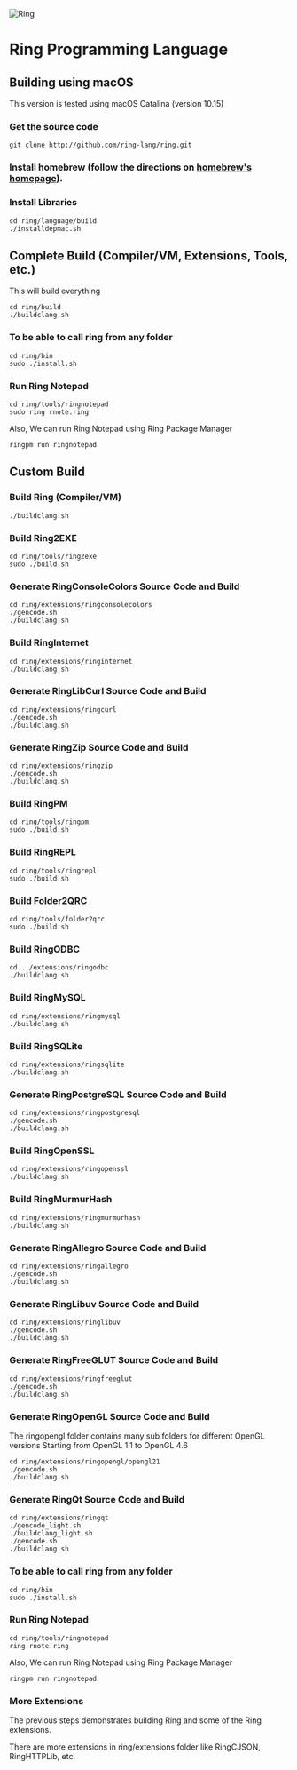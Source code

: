 ![Ring](https://raw.githubusercontent.com/ring-lang/ring/master/marketing/graphics/thering.jpg)

# Ring Programming Language

## Building using macOS

This version is tested using macOS Catalina (version 10.15)

### Get the source code

	git clone http://github.com/ring-lang/ring.git
	
### Install homebrew (follow the directions on [homebrew's homepage](http://brew.sh/)).
	
### Install Libraries 
	
	cd ring/language/build
	./installdepmac.sh 

## Complete Build (Compiler/VM, Extensions, Tools, etc.)

This will build everything

	cd ring/build
	./buildclang.sh

### To be able to call ring from any folder 
	cd ring/bin
	sudo ./install.sh
	
### Run Ring Notepad
	
	cd ring/tools/ringnotepad
	sudo ring rnote.ring

Also, We can run Ring Notepad using Ring Package Manager

	ringpm run ringnotepad

## Custom Build
	
### Build Ring (Compiler/VM)
	
	./buildclang.sh

### Build Ring2EXE 

	cd ring/tools/ring2exe
	sudo ./build.sh	

### Generate RingConsoleColors Source Code and Build 
	
	cd ring/extensions/ringconsolecolors
	./gencode.sh
	./buildclang.sh

### Build RingInternet
	
	cd ring/extensions/ringinternet
	./buildclang.sh

### Generate RingLibCurl Source Code and Build 
	
	cd ring/extensions/ringcurl
	./gencode.sh
	./buildclang.sh

### Generate RingZip Source Code and Build 
	
	cd ring/extensions/ringzip
	./gencode.sh
	./buildclang.sh

### Build RingPM

	cd ring/tools/ringpm
	sudo ./build.sh	

### Build RingREPL

	cd ring/tools/ringrepl
	sudo ./build.sh	

### Build Folder2QRC

	cd ring/tools/folder2qrc
	sudo ./build.sh	

### Build RingODBC
	
	cd ../extensions/ringodbc
	./buildclang.sh

### Build RingMySQL
	
	cd ring/extensions/ringmysql
	./buildclang.sh

### Build RingSQLite
	
	cd ring/extensions/ringsqlite
	./buildclang.sh

### Generate RingPostgreSQL Source Code and Build 
	
	cd ring/extensions/ringpostgresql
	./gencode.sh
	./buildclang.sh

### Build RingOpenSSL
	
	cd ring/extensions/ringopenssl
	./buildclang.sh

### Build RingMurmurHash
	
	cd ring/extensions/ringmurmurhash
	./buildclang.sh
	
### Generate RingAllegro Source Code and Build 
	
	cd ring/extensions/ringallegro
	./gencode.sh
	./buildclang.sh

### Generate RingLibuv Source Code and Build 
	
	cd ring/extensions/ringlibuv
	./gencode.sh
	./buildclang.sh

### Generate RingFreeGLUT Source Code and Build 
	
	cd ring/extensions/ringfreeglut
	./gencode.sh
	./buildclang.sh

### Generate RingOpenGL Source Code and Build 

The ringopengl folder contains many sub folders for different OpenGL versions
Starting from OpenGL 1.1 to OpenGL 4.6
	
	cd ring/extensions/ringopengl/opengl21
	./gencode.sh
	./buildclang.sh
	
### Generate RingQt Source Code and Build
	
	cd ring/extensions/ringqt
	./gencode_light.sh
	./buildclang_light.sh
	./gencode.sh
	./buildclang.sh

### To be able to call ring from any folder 
	cd ring/bin
	sudo ./install.sh
	
### Run Ring Notepad
	
	cd ring/tools/ringnotepad
	ring rnote.ring

Also, We can run Ring Notepad using Ring Package Manager

	ringpm run ringnotepad

### More Extensions

The previous steps demonstrates building Ring and some of the Ring extensions.

There are more extensions in ring/extensions folder like RingCJSON, RingHTTPLib, etc.
